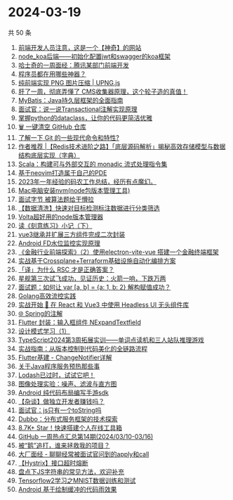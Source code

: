 # 2024-03-19

共 50 条

<!-- BEGIN JUEJIN -->
<!-- 最后更新时间 2024-03-19 00:01:19 +0800 -->
1. [前端开发人员注意，这是一个【神奇】的网站](https://juejin.cn/post/7346808829298753570)
1. [node_koa后端——初始化配置jwt和swagger的koa框架](https://juejin.cn/post/7346959888008020002)
1. [哈士奇的一周面经：腾讯某部门前端开发](https://juejin.cn/post/7346524071183630355)
1. [程序员都在用哪些神器？](https://juejin.cn/post/7346119032524357642)
1. [纯前端实现 PNG 图片压缩 | UPNG.js](https://juejin.cn/post/7346510823772733494)
1. [肝了一周，彻底弄懂了 CMS收集器原理，这个轮子造的真值！](https://juejin.cn/post/7346610589986504704)
1. [MyBatis：Java持久层框架的全面指南](https://juejin.cn/post/7346763303459061811)
1. [面试官：说一说Transactional注解实现原理](https://juejin.cn/post/7346763303458947123)
1. [掌握python的dataclass，让你的代码更简洁优雅](https://juejin.cn/post/7346476064393560104)
1. [🗑️ 一键清空 GitHub 仓库](https://juejin.cn/post/7346505279877316623)
1. [了解一下 Git 的一些现代命令和特性?](https://juejin.cn/post/7346518318818983973)
1. [作者推荐 |【Redis技术进阶之路】「底层源码解析」揭秘高效存储模型与数据结构底层实现（字典）](https://juejin.cn/post/7346524071184351251)
1. [Scala：构建可与外部交互的 monadic 流式处理指令集](https://juejin.cn/post/7346530887473889289)
1. [基于neovim打造属于自己的PDE](https://juejin.cn/post/7346510261073182755)
1. [2023年一年经验的码农工作总结，经历有点魔幻。](https://juejin.cn/post/7346527007281840143)
1. [Mac电脑安装nvm(node包版本管理工具)](https://juejin.cn/post/7346512120639569983)
1. [面试字节 被算法题给干懵拉](https://juejin.cn/post/7346837205774057506)
1. [【数据清洗】快速对目标检测标注数据进行分类筛选](https://juejin.cn/post/7346486084736024617)
1. [Volta超好用的node版本管理器](https://juejin.cn/post/7346478166603677696)
1. [读《刻意练习》小记（下）](https://juejin.cn/post/7346477983282823205)
1. [vue3继承并扩展三方组件完成二次封装](https://juejin.cn/post/7346510823772241974)
1. [Android FD水位监控实现原理](https://juejin.cn/post/7346477983283200037)
1. [《金融行业前端探索》（2）使用electron-vite-vue 搭建一个金融终端框架](https://juejin.cn/post/7347196195359768613)
1. [实战基于Crossplane+Terraform基础设施自动化编排方案](https://juejin.cn/post/7346804737079083018)
1. [「译」为什么 RSC 才是正确答案？](https://juejin.cn/post/7346471697162190882)
1. [星舰第三次试飞成功，见证历史：火箭一响，下跌万两](https://juejin.cn/post/7346465578734731290)
1. [面试题：如何让 var [a, b] = {a: 1, b: 2} 解构赋值成功？](https://juejin.cn/post/7346512120639340607)
1. [Golang高效流控实践](https://juejin.cn/post/7346518547852476467)
1. [实战开始 🚀 在 React 和 Vue3 中使用 Headless UI 无头组件库](https://juejin.cn/post/7347221042438750246)
1. [🌐  Spring的注解](https://juejin.cn/post/7346505279877431311)
1. [Flutter 封装：输入框组件 NExpandTextfield](https://juejin.cn/post/7346524071184203795)
1. [设计模式学习（1）](https://juejin.cn/post/7346486084735893545)
1. [TypeScript2024第3周拓展实训——单词点读机和三人站队推理游戏](https://juejin.cn/post/7345387782111674408)
1. [实战指南：从版本控制到代码美化的全链路流程](https://juejin.cn/post/7346764005224595494)
1. [Flutter基建 - ChangeNotifier详解](https://juejin.cn/post/7347210988259344394)
1. [关于Java程序服务预热那些事](https://juejin.cn/post/7346517673377464347)
1. [Lodash已过时，试试它吧！](https://juejin.cn/post/7347279011653402659)
1. [图像处理实验：噪声、滤波与直方图](https://juejin.cn/post/7346518547852689459)
1. [Android  纯代码布局编写手游sdk  ](https://juejin.cn/post/7346610589986455552)
1. [【杂谈】做独立开发者赚钱吗？](https://juejin.cn/post/7346764005225742374)
1. [面试官：js只有一个toString吗](https://juejin.cn/post/7346837205774893090)
1. [Dubbo：分布式服务框架的技术探索](https://juejin.cn/post/7346763303429488649)
1. [8.7K+ Star！快速搭建个人在线工具箱](https://juejin.cn/post/7347000319983386643)
1. [GitHub 一周热点汇总第14期(2024/03/10-03/16)](https://juejin.cn/post/7346510823773454390)
1. [被“鹅”追打，谁来拯救我的项目？](https://juejin.cn/post/7346784526574633000)
1. [大厂面经 - 聊聊经常被面试官问到的apply和call](https://juejin.cn/post/7346959888008708130)
1. [【Hystrix】接口超时熔断](https://juejin.cn/post/7346808829298049058)
1. [盘点下JS字符串的常见方法，欢迎补充](https://juejin.cn/post/7346524071184318483)
1. [Tensorflow2学习之MNIST数据训练和测试](https://juejin.cn/post/7346483502172831754)
1. [Android 基于绘制缓冲的代码雨效果](https://juejin.cn/post/7346465578734501914)
<!-- END JUEJIN -->